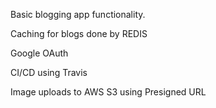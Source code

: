 Basic blogging app functionality.

Caching for blogs done by REDIS

Google OAuth

CI/CD using Travis

Image uploads to AWS S3 using Presigned URL 

